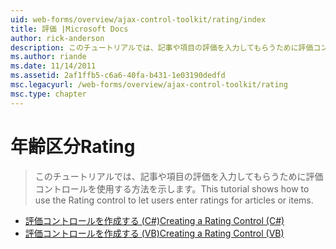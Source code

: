 ```yaml
---
uid: web-forms/overview/ajax-control-toolkit/rating/index
title: 評価 |Microsoft Docs
author: rick-anderson
description: このチュートリアルでは、記事や項目の評価を入力してもらうために評価コントロールを使用する方法を示します。
ms.author: riande
ms.date: 11/14/2011
ms.assetid: 2af1ffb5-c6a6-40fa-b431-1e03190dedfd
msc.legacyurl: /web-forms/overview/ajax-control-toolkit/rating
msc.type: chapter
---
```

<a name="rating"></a><span data-ttu-id="da0c9-103">年齢区分</span><span class="sxs-lookup"><span data-stu-id="da0c9-103">Rating</span></span>
====================
> <span data-ttu-id="da0c9-104">このチュートリアルでは、記事や項目の評価を入力してもらうために評価コントロールを使用する方法を示します。</span><span class="sxs-lookup"><span data-stu-id="da0c9-104">This tutorial shows how to use the Rating control to let users enter ratings for articles or items.</span></span>


- [<span data-ttu-id="da0c9-105">評価コントロールを作成する (C#)</span><span class="sxs-lookup"><span data-stu-id="da0c9-105">Creating a Rating Control (C#)</span></span>](creating-a-rating-control-cs.md)
- [<span data-ttu-id="da0c9-106">評価コントロールを作成する (VB)</span><span class="sxs-lookup"><span data-stu-id="da0c9-106">Creating a Rating Control (VB)</span></span>](creating-a-rating-control-vb.md)
